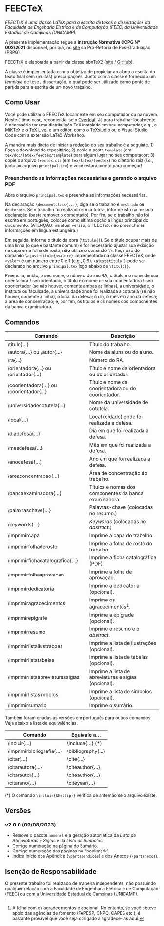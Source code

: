 # FEECTeX

_FEECTeX é uma classe LaTeX para a escrita de teses e dissertações da Faculdade de Engeharia Elétrica e de Computação (FEEC) da Universidade Estadual de Campinas (UNICAMP)._

A presente implementação segue a **Instrução Normativa CCPG Nº 002/2021** disponível, por ora, no [site](https://www.prpg.unicamp.br/documentos-e-normas/normas/instrucoes-normativas/) da Pró-Reitoria de Pós-Graduação (PRPG).

FEECTeX é elaborada a partir da classe abnTeX2 ([site](https://www.abntex.net.br) / [GitHub](https://www.github.com/abntex)).

A classe é implementada com o objetivo de propiciar ao aluno a escrita do texto final sem (muitas) preocupações. Junto com a classe é fornecido um _template_ de tese / dissertação, o qual pode ser utilizado como ponto de partida para a escrita de um novo trabalho.

## Como Usar

Você pode utilizar o FEECTeX localmente em seu computador ou na nuvem. Neste último caso, recomenda-se o [Overleaf](https://www.overleaf.com/). Já para trabalhar localmente, é necessário ter uma distribuição TeX instalada em seu computador, _e.g._, o [MiKTeX](https://miktex.org/) e o [TeX Live](https://tug.org/texlive/), e um editor, como o TeXstudio ou o Visual Studio Code com a extensão LaTeX Workshop.

A maneira mais direta de iniciar a redação do seu trabalho é a seguinte. 1) Faça o download do repositório; 2) copie a pasta `template` (em `tex/doc/latex/feectex/template`) para algum lugar no seu computador; 3) copie o arquivo `feectex.cls` (em `tex/latex/feectex`) no diretório raiz (_i.e._, junto ao arquivo `principal.tex`) e você estará pronto para começar!

### Preenchendo as informações necessárias e gerando o arquivo PDF

Abra o arquivo `principal.tex` e preencha as informações necessárias.

Na declaração `\documentclass{...}`, diga se o trabalho é `mestrado` ou `doutorado`. Se o trabalho foi realizado em cotutela, informe isto na mesma declaração (basta remover o comentário). Por fim, se o trabalho não foi escrito em português, coloque como última opção a língua principal do documento. (ATENÇÃO: na atual versão, o FEECTeX não preenche as informações em língua estrangeira.)

Em seguida, informe o título da obra (`\titulo{}`). Se o título ocupar mais de uma linha (o que é bastante comum) e for necessário ajustar sua exibição na capa e na folha de rosto, **não** utilize o comando `\\`. Faça uso do comando `\ajustetitulo{<valor>}` implementado na classe FEECTeX, onde `<valor>` é um número entre 0 e 1 (e.g., 0.9). `\ajustetitulo{}` pode ser declarado no arquivo `principal.tex` logo abaixo de `\titulo{}`.

Preencha, então, o seu nome, o número do seu RA, o título e o nome de sua orientadora / seu orientador, o título e o nome de sua coorientadora / seu coorientador (se não houver, comente ambas as linhas), a universidade, o instituto ou faculdade, a universidade onde foi realizada a cotutela (se não houver, comente a linha), o local da defesa; o dia, o mẽs e o ano da defesa; a área de concentração; e, por fim, os títulos e os nomes dos componentes da banca examinadora.

## Comandos

| Comando                                             | Descrição                                             |
|-----------------------------------------------------|-------------------------------------------------------|
| \titulo{&hellip;}                                   | Título do trabalho.                                   |
| \autora{&hellip;} ou \autor{&hellip;}               | Nome da aluna ou do aluno.                            |
| \ra{&hellip;}                                       | Número do RA.                                         |
| \orientadora{&hellip;} ou \orientador{&hellip;}     | Título e nome da orientadora ou do orientador.        |
| \coorientadora{&hellip;} ou \coorientador{&hellip;} | Título e nome da coorientadora ou do coorientador.    |
| \universidadecotutela{&hellip;}                     | Nome da universidade de cotutela.                     |
| \local{&hellip;}                                    | Local (cidade) onde foi realizada a defesa.           |
| \diadefesa{&hellip;}                                | Dia em que foi realizada a defesa.                    |
| \mesdefesa{&hellip;}                                | Mês em que foi realizada a defesa.                    |
| \anodefesa{&hellip;}                                | Ano em que foi realizada a defesa.                    |
| \areaconcentracao{&hellip;}                         | Área de concentração do trabalho.                     |
| \bancaexaminadora{&hellip;}                         | Títulos e nomes dos componentes da banca examinadora. |
| \palavraschave{&hellip;}                            | Palavras-chave (colocadas no resumo.)                 |
| \keywords{&hellip;}                                 | _Keywords_ (colocadas no _abstract_.)                 |
| \imprimircapa                                       | Imprime a capa do trabalho.                           |
| \imprimirfolhaderosto                               | Imprime a folha de rosto do trabalho.                 |
| \imprimirfichacatalografica{&hellip;}               | Imprime a ficha catalográfica (PDF).                  |
| \imprimirfolhaaprovacao                             | Imprime a folha de aprovação.                         |
| \imprimirdedicatoria                                | Imprime a dedicatória (opcional).                     |
| \imprimiragradecimentos                             | Imprime os agradecimentos[^1].                        |
| \imprimirepigrafe                                   | Imprime a epígrade (opcional).                        |
| \imprimirresumo                                     | Imprime o resumo e o _abstract_.                      |
| \imprimirlistailustracoes                           | Imprime a lista de ilustrações (opcional).            |
| \imprimirlistatabelas                               | Imprime a lista de tabelas (opcional).                |
| \imprimirlistaabreviaturassiglas                    | Imprime a lista de abreviaturas e siglas (opcional).  |
| \imprimirlistasimbolos                              | Imprime a lista de símbolos (opcional).               |
| \imprimirsumario                                    | Imprime o sumário.                                    |

[^1]: A folha com os agradecimentos é opcional. No entanto, se você obteve apoio das agências de fomento (FAPESP, CNPQ, CAPES etc.), é bastante provável que você seja obrigado a agradecê-las aqui.

Também foram criadas as versões em português para outros comandos. Veja abaixo a lista de equivalências.

| Comando                         | Equivale a&hellip;                         |
|---------------------------------|--------------------------------------------|
| \incluir{&hellip;}              | \include{&hellip;} (*)                     |
| \imprimirbibliografia{&hellip;} | \bibliography{&hellip;}                    |
| \citar{&hellip;}                | \cite{&hellip;}                            |
| \citarautora{&hellip;}          | \citeauthor{&hellip;}                      |
| \citarautor{&hellip;}           | \citeauthor{&hellip;}                      |
| \citarano{&hellip;}             | \citeyear{&hellip;}                        |

(*) O comando `\incluir{&hellip;}` verifica de antemão se o arquivo existe.

## Versões

### v2.0.0 (09/08/2023)

* Remove o pacote `nomencl` e a geração automática da _Lista de Abreviaturas e Siglas_ e da _Lista de Símbolos_.
* Corrige numeração na página do Sumário.
* Corrige numeração das páginas no "bookmark".
* Indica início dos Apêndice (`\partapendices`) e dos Anexos (`\partanexos`).

## Isenção de Responsabilidade

O presente trabalho foi realizado de maneira independente, não possuindo qualquer relação com a Faculdade de Engenharia Elétrica e de Computação (FEEC) ou com a Universidade Estadual de Campinas (UNICAMP).
